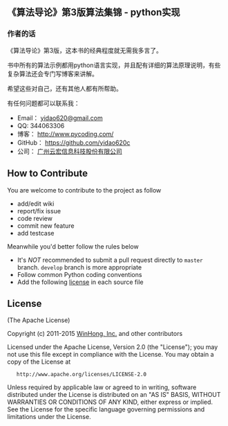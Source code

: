 ﻿## 《算法导论》第3版算法集锦 - python实现

### 作者的话
《算法导论》第3版，这本书的经典程度就无需我多言了。

书中所有的算法示例都用python语言实现，并且配有详细的算法原理说明，有些复杂算法还会专门写博客来讲解。

希望这些对自己，还有其他人都有所帮助。

有任何问题都可以联系我：

* Email：  yidao620@gmail.com
* QQ:      344063306
* 博客：   http://www.pycoding.com/
* GitHub： https://github.com/yidao620c
* 公司：   [广州云宏信息科技股份有限公司](http://www.winhong.com/)

## How to Contribute

You are welcome to contribute to the project as follow

* add/edit wiki
* report/fix issue
* code review
* commit new feature
* add testcase

Meanwhile you'd better follow the rules below

* It's *NOT* recommended to submit a pull request directly to `master` branch. `develop` branch is more appropriate
* Follow common Python coding conventions
* Add the following [license](#license) in each source file

## License

(The Apache License)

Copyright (c) 2011-2015 [WinHong, Inc.](http://www.winhong.com/) and other contributors

Licensed under the Apache License, Version 2.0 (the "License"); 
you may not use this file except in compliance with the License. You may obtain a copy of the License at

       http://www.apache.org/licenses/LICENSE-2.0

Unless required by applicable law or agreed to in writing, 
software distributed under the License is distributed on an "AS IS" BASIS, 
WITHOUT WARRANTIES OR CONDITIONS OF ANY KIND, either express or implied. 
See the License for the specific language governing permissions and limitations under the License.
